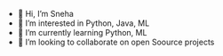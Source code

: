 - 👋 Hi, I’m Sneha
- 👀 I’m interested in Python, Java, ML
- 🌱 I’m currently learning Python, ML
- 💞️ I’m looking to collaborate on open Soource projects

<!---
sneha21214/sneha21214 is a ✨ special ✨ repository because its `README.md` (this file) appears on your GitHub profile.
You can click the Preview link to take a look at your changes.
--->
